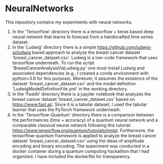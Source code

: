 # NeuralNetworks

This repository contains my experiments with neural networks. 

1. In the 'Tensorflow' directory there is a tensorflow + keras based deep neural network that learns to forecast from a handicrafted time series dataset. 
2. In the 'Ludwig' directory there is a simple https://github.com/ludwig-ai/ludwig based approach to analyze the breast cancer dataset 'breast_cancer_dataset.csv'. Ludwig is a low-code framework that uses tensorflow underneath. To run the script 'BreastCancerAnalysisViaLudwig.py' one must install Ludwig and associated dependencies (e.g., I created a conda environment with python=3.6 for this purpose). Moreover, it assumes the existence of the dataset 'breast_cancer_dataset.csv' and the model definition 'LudwigModelDefinitionFile.yml' in the working directory.
3. In the 'FastAI' directory there is a jupyter notebook that analyzes the breast cancer dataset 'breast_cancer_dataset.csv' based on https://www.fast.ai/. Since it is a tabular dataset, I used the tabular learner that uses the PyTorch framework underneath. 
4. In the 'Tensorflow-Quantum' directory there is a comparison between the performances (time + accuracy) of a quantum neural network and a comparable classical neural network following this tutorial: https://www.tensorflow.org/quantum/tutorials/mnist. Furthermore, the tensorflow-quantum framework is applied to analyze the breast cancer dataset 'breast_cancer_dataset.csv' using the ideas of amplitude encoding and binary encoding. The experiment was conducted in a docker container during a quantum computing hackathon that I had organized. I have included the dockerfile for transparency. 